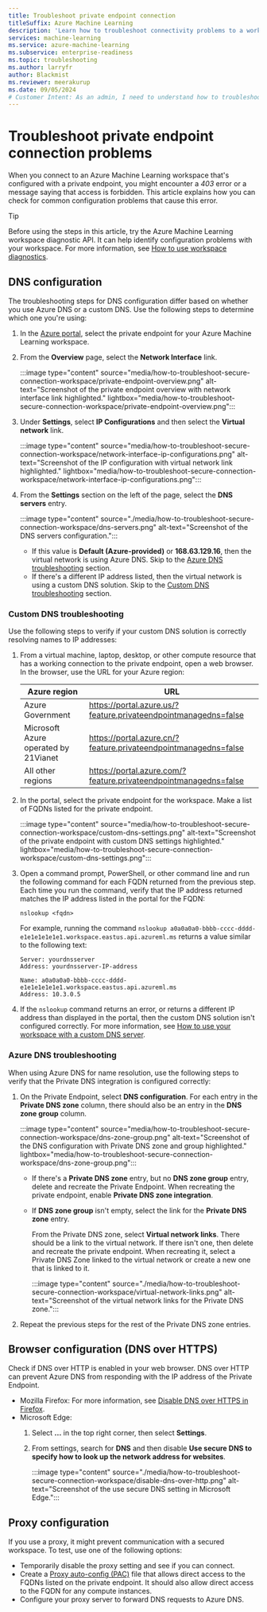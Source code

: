 ```yaml
---
title: Troubleshoot private endpoint connection
titleSuffix: Azure Machine Learning
description: 'Learn how to troubleshoot connectivity problems to a workspace that is configured with a private endpoint.'
services: machine-learning
ms.service: azure-machine-learning
ms.subservice: enterprise-readiness
ms.topic: troubleshooting
ms.author: larryfr
author: Blackmist
ms.reviewer: meerakurup
ms.date: 09/05/2024
# Customer Intent: As an admin, I need to understand how to troubleshoot connectivity problems to a workspace that is configured with a private endpoint.
---
```


# Troubleshoot private endpoint connection problems

When you connect to an Azure Machine Learning workspace that's configured with a private endpoint, you might encounter a *403* error or a message saying that access is forbidden. This article explains how you can check for common configuration problems that cause this error.

> [!TIP]
> Before using the steps in this article, try the Azure Machine Learning workspace diagnostic API. It can help identify configuration problems with your workspace. For more information, see [How to use workspace diagnostics](how-to-workspace-diagnostic-api.md).

## DNS configuration

The troubleshooting steps for DNS configuration differ based on whether you use Azure DNS or a custom DNS. Use the following steps to determine which one you're using:

1. In the [Azure portal](https://portal.azure.com), select the private endpoint for your Azure Machine Learning workspace.

1. From the **Overview** page, select the **Network Interface** link.

    :::image type="content" source="media/how-to-troubleshoot-secure-connection-workspace/private-endpoint-overview.png" alt-text="Screenshot of the private endpoint overview with network interface link highlighted." lightbox="media/how-to-troubleshoot-secure-connection-workspace/private-endpoint-overview.png":::

1. Under **Settings**, select **IP Configurations** and then select the **Virtual network** link.

    :::image type="content" source="media/how-to-troubleshoot-secure-connection-workspace/network-interface-ip-configurations.png" alt-text="Screenshot of the IP configuration with virtual network link highlighted." lightbox="media/how-to-troubleshoot-secure-connection-workspace/network-interface-ip-configurations.png":::

1. From the **Settings** section on the left of the page, select the **DNS servers** entry.

    :::image type="content" source="./media/how-to-troubleshoot-secure-connection-workspace/dns-servers.png" alt-text="Screenshot of the DNS servers configuration.":::

    * If this value is **Default (Azure-provided)** or **168.63.129.16**, then the virtual network is using Azure DNS. Skip to the [Azure DNS troubleshooting](#azure-dns-troubleshooting) section.
    * If there's a different IP address listed, then the virtual network is using a custom DNS solution. Skip to the [Custom DNS troubleshooting](#custom-dns-troubleshooting) section.

### Custom DNS troubleshooting

Use the following steps to verify if your custom DNS solution is correctly resolving names to IP addresses:

1. From a virtual machine, laptop, desktop, or other compute resource that has a working connection to the private endpoint, open a web browser. In the browser, use the URL for your Azure region:

    | Azure region | URL |
    | ----- | ----- |
    | Azure Government | <https://portal.azure.us/?feature.privateendpointmanagedns=false> |
    | Microsoft Azure operated by 21Vianet | <https://portal.azure.cn/?feature.privateendpointmanagedns=false> |
    | All other regions | <https://portal.azure.com/?feature.privateendpointmanagedns=false> |

1. In the portal, select the private endpoint for the workspace. Make a list of FQDNs listed for the private endpoint.

    :::image type="content" source="media/how-to-troubleshoot-secure-connection-workspace/custom-dns-settings.png" alt-text="Screenshot of the private endpoint with custom DNS settings highlighted." lightbox="media/how-to-troubleshoot-secure-connection-workspace/custom-dns-settings.png":::

1. Open a command prompt, PowerShell, or other command line and run the following command for each FQDN returned from the previous step. Each time you run the command, verify that the IP address returned matches the IP address listed in the portal for the FQDN:

    `nslookup <fqdn>`

    For example, running the command `nslookup a0a0a0a0-bbbb-cccc-dddd-e1e1e1e1e1e1.workspace.eastus.api.azureml.ms` returns a value similar to the following text:

    ```output
    Server: yourdnsserver
    Address: yourdnsserver-IP-address

    Name: a0a0a0a0-bbbb-cccc-dddd-e1e1e1e1e1e1.workspace.eastus.api.azureml.ms
    Address: 10.3.0.5
    ```

1. If the `nslookup` command returns an error, or returns a different IP address than displayed in the portal, then the custom DNS solution isn't configured correctly. For more information, see [How to use your workspace with a custom DNS server](how-to-custom-dns.md).

### Azure DNS troubleshooting

When using Azure DNS for name resolution, use the following steps to verify that the Private DNS integration is configured correctly:

1. On the Private Endpoint, select **DNS configuration**. For each entry in the **Private DNS zone** column, there should also be an entry in the **DNS zone group** column.

    :::image type="content" source="media/how-to-troubleshoot-secure-connection-workspace/dns-zone-group.png" alt-text="Screenshot of the DNS configuration with Private DNS zone and group highlighted." lightbox="media/how-to-troubleshoot-secure-connection-workspace/dns-zone-group.png":::

    * If there's a **Private DNS zone** entry, but no **DNS zone group** entry, delete and recreate the Private Endpoint. When recreating the private endpoint, enable **Private DNS zone integration**.
    * If **DNS zone group** isn't empty, select the link for the **Private DNS zone** entry.

        From the Private DNS zone, select **Virtual network links**. There should be a link to the virtual network. If there isn't one, then delete and recreate the private endpoint. When recreating it, select a Private DNS Zone linked to the virtual network or create a new one that is linked to it.

        :::image type="content" source="./media/how-to-troubleshoot-secure-connection-workspace/virtual-network-links.png" alt-text="Screenshot of the virtual network links for the Private DNS zone.":::

1. Repeat the previous steps for the rest of the Private DNS zone entries.

## Browser configuration (DNS over HTTPS)

Check if DNS over HTTP is enabled in your web browser. DNS over HTTP can prevent Azure DNS from responding with the IP address of the Private Endpoint.

* Mozilla Firefox: For more information, see [Disable DNS over HTTPS in Firefox](https://support.mozilla.org/en-US/kb/firefox-dns-over-https).
* Microsoft Edge:
    1. Select **...** in the top right corner, then select **Settings**.
    1. From settings, search for **DNS** and then disable **Use secure DNS to specify how to look up the network address for websites**.

        :::image type="content" source="./media/how-to-troubleshoot-secure-connection-workspace/disable-dns-over-http.png" alt-text="Screenshot of the use secure DNS setting in Microsoft Edge.":::

## Proxy configuration

If you use a proxy, it might prevent communication with a secured workspace. To test, use one of the following options:

* Temporarily disable the proxy setting and see if you can connect.
* Create a [Proxy auto-config (PAC)](https://wikipedia.org/wiki/Proxy_auto-config) file that allows direct access to the FQDNs listed on the private endpoint. It should also allow direct access to the FQDN for any compute instances.
* Configure your proxy server to forward DNS requests to Azure DNS.
